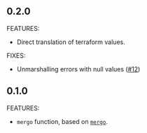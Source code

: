 ## 0.2.0

FEATURES:

- Direct translation of terraform values.

FIXES:

- Unmarshalling errors with null values ([#12](https://github.com/isometry/terraform-provider-deepmerge/issues/12))

## 0.1.0

FEATURES:

- `mergo` function, based on [`mergo`](https://dario.cat/mergo).
